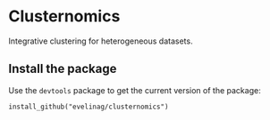 # Clusternomics

Integrative clustering for heterogeneous datasets.


## Install the package

Use the `devtools` package to get the current version of the package:

```
install_github("evelinag/clusternomics")
```
